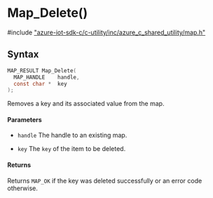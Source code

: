 # Map_Delete()

\#include ["azure-iot-sdk-c/c-utility/inc/azure_c_shared_utility/map.h"](../iot-c-ref-map-h.md)  

## Syntax

```C
MAP_RESULT Map_Delete(
  MAP_HANDLE    handle,
  const char *  key
);

```

Removes a key and its associated value from the map.

#### Parameters
* `handle` The handle to an existing map. 

* `key` The `key` of the item to be deleted.

#### Returns
Returns `MAP_OK` if the key was deleted successfully or an error code otherwise.

